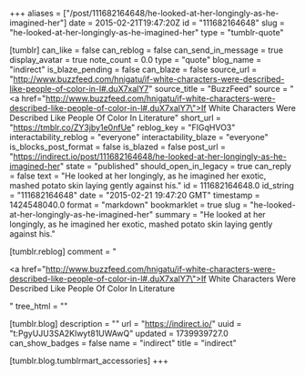 +++
aliases = ["/post/111682164648/he-looked-at-her-longingly-as-he-imagined-her"]
date = 2015-02-21T19:47:20Z
id = "111682164648"
slug = "he-looked-at-her-longingly-as-he-imagined-her"
type = "tumblr-quote"

[tumblr]
can_like = false
can_reblog = false
can_send_in_message = true
display_avatar = true
note_count = 0.0
type = "quote"
blog_name = "indirect"
is_blaze_pending = false
can_blaze = false
source_url = "http://www.buzzfeed.com/hnigatu/if-white-characters-were-described-like-people-of-color-in-l#.duX7xalY7"
source_title = "BuzzFeed"
source = "<a href=\"http://www.buzzfeed.com/hnigatu/if-white-characters-were-described-like-people-of-color-in-l#.duX7xalY7\">If White Characters Were Described Like People Of Color In Literature</a>"
short_url = "https://tmblr.co/ZY3jby1e0nfUe"
reblog_key = "FIGqHVO3"
interactability_reblog = "everyone"
interactability_blaze = "everyone"
is_blocks_post_format = false
is_blazed = false
post_url = "https://indirect.io/post/111682164648/he-looked-at-her-longingly-as-he-imagined-her"
state = "published"
should_open_in_legacy = true
can_reply = false
text = "He looked at her longingly, as he imagined her exotic, mashed potato skin laying gently against his."
id = 111682164648.0
id_string = "111682164648"
date = "2015-02-21 19:47:20 GMT"
timestamp = 1424548040.0
format = "markdown"
bookmarklet = true
slug = "he-looked-at-her-longingly-as-he-imagined-her"
summary = "He looked at her longingly, as he imagined her exotic, mashed potato skin laying gently against his."

[tumblr.reblog]
comment = "<p><a href=\"http://www.buzzfeed.com/hnigatu/if-white-characters-were-described-like-people-of-color-in-l#.duX7xalY7\">If White Characters Were Described Like People Of Color In Literature</a></p>"
tree_html = ""

[tumblr.blog]
description = ""
url = "https://indirect.io/"
uuid = "t:PgyUJU3SA2Klwyt81UWAwQ"
updated = 1739939727.0
can_show_badges = false
name = "indirect"
title = "indirect"

[tumblr.blog.tumblrmart_accessories]
+++
